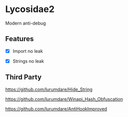 # Lycosidae2

Modern anti-debug

## Features

- [x] Import no leak

- [x] Strings no leak

## Third Party

https://github.com/lurumdare/Hide_String

https://github.com/lurumdare/Winapi_Hash_Obfuscation

https://github.com/lurumdare/AntiHookImproved
